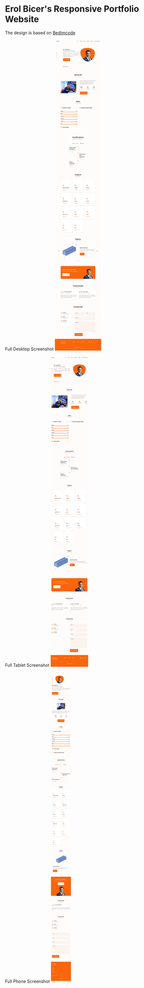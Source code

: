 # Erol Bicer's Responsive Portfolio Website

The design is based on [Bedimcode](https://github.com/bedimcode)

Full Desktop Screenshot
![preview img](/desktop-ss.png)

Full Tablet Screenshot
![preview img](/tablet-ss.png)

Full Phone Screenshot
![preview img](/phone-ss.png)
